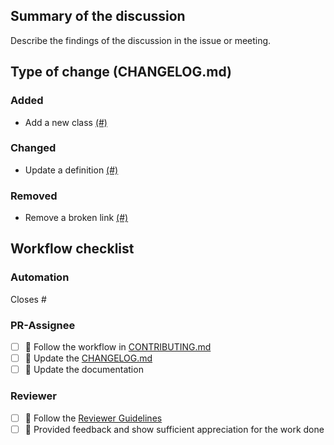 ## Summary of the discussion

Describe the findings of the discussion in the issue or meeting.

## Type of change (CHANGELOG.md)

### Added
- Add a new class [(#)](https://github.com/rl-institut/django-oemof-api/pull/)

### Changed
- Update a definition [(#)](https://github.com/rl-institut/django-oemof-api/pull/)

### Removed
- Remove a broken link [(#)](https://github.com/rl-institut/django-oemof-api/pull/)


## Workflow checklist

### Automation
Closes #

### PR-Assignee
- [ ] 🐙 Follow the workflow in [CONTRIBUTING.md](https://github.com/rl-institut/django-oemof-api/blob/production/CONTRIBUTING.md)
- [ ] 📝 Update the [CHANGELOG.md](https://github.com/rl-institut/django-oemof-api/blob/develop/CHANGELOG.md)
- [ ] 📙 Update the documentation

### Reviewer
- [ ] 🐙 Follow the [Reviewer Guidelines](https://github.com/rl-institut/django-oemof-api/blob/production/CONTRIBUTING.md#40-let-someone-else-review-your-pr)
- [ ] 🐙 Provided feedback and show sufficient appreciation for the work done
